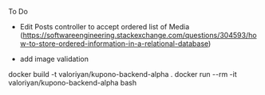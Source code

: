 To Do


- Edit Posts controller to accept ordered list of Media (https://softwareengineering.stackexchange.com/questions/304593/how-to-store-ordered-information-in-a-relational-database)


- add image validation



docker build -t valoriyan/kupono-backend-alpha .
docker run --rm -it valoriyan/kupono-backend-alpha bash
